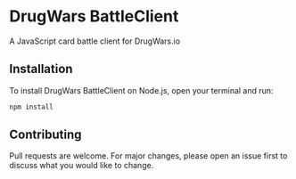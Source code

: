 # DrugWars BattleClient

A JavaScript card battle client for DrugWars.io

## Installation

To install DrugWars BattleClient on Node.js, open your terminal and run:
```bash
npm install
```

## Contributing
Pull requests are welcome. For major changes, please open an issue first to discuss what you would like to change.

[1]: https://drugwars.io
